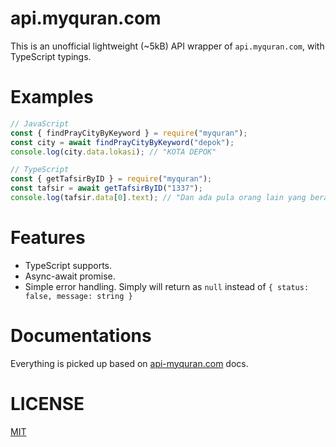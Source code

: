 # api.myquran.com
This is an unofficial lightweight (~5kB) API wrapper of `api.myquran.com`, with TypeScript typings.

# Examples
```js
// JavaScript
const { findPrayCityByKeyword } = require("myquran");
const city = await findPrayCityByKeyword("depok");
console.log(city.data.lokasi); // "KOTA DEPOK"
```

```ts
// TypeScript
const { getTafsirByID } = require("myquran");
const tafsir = await getTafsirByID("1337");
console.log(tafsir.data[0].text); // "Dan ada pula orang lain yang berada di sekeliling ..."
```

# Features
- TypeScript supports.
- Async-await promise.
- Simple error handling. Simply will return as `null` instead of `{ status: false, message: string }`

# Documentations
Everything is picked up based on [api-myquran.com](https://bit.ly/api-v1-myquran) docs.

# LICENSE
[MIT](LICENSE)